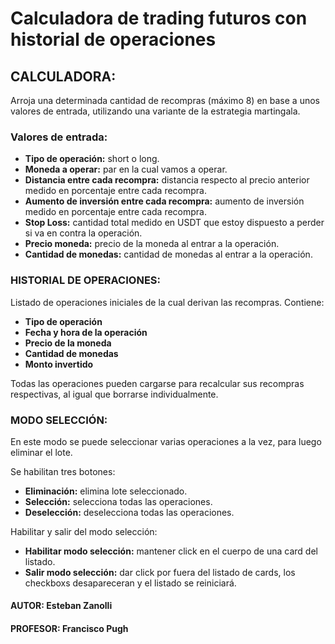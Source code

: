 # Calculadora de trading futuros con historial de operaciones

## **CALCULADORA:**
Arroja una determinada cantidad de recompras (máximo 8) en base a unos valores de entrada, utilizando una variante de la estrategia martingala.

### **Valores de entrada:**  
- **Tipo de operación:** short o long.  
- **Moneda a operar:** par en la cual vamos a operar.  
- **Distancia entre cada recompra:** distancia respecto al precio anterior medido en porcentaje entre cada recompra.  
- **Aumento de inversión entre cada recompra:** aumento de inversión medido en porcentaje entre cada recompra.  
- **Stop Loss:** cantidad total medido en USDT que estoy dispuesto a perder si va en contra la operación.  
- **Precio moneda:** precio de la moneda al entrar a la operación.  
- **Cantidad de monedas:** cantidad de monedas al entrar a la operación.  

### **HISTORIAL DE OPERACIONES:**   
Listado de operaciones iniciales de la cual derivan las recompras. Contiene:
- **Tipo de operación**
- **Fecha y hora de la operación**
- **Precio de la moneda**
- **Cantidad de monedas**
- **Monto invertido**

Todas las operaciones pueden cargarse para recalcular sus recompras respectivas, al igual que borrarse individualmente.

### **MODO SELECCIÓN:**  
En este modo se puede seleccionar varias operaciones a la vez, para luego eliminar el lote.  

Se habilitan tres botones:  
- **Eliminación:**  elimina lote seleccionado.
- **Selección:**  selecciona todas las operaciones.
- **Deselección:** deselecciona todas las operaciones.  

Habilitar y salir del modo selección:  
- **Habilitar modo selección:** mantener click en el cuerpo de una card del listado.   
- **Salir modo selección:** dar click por fuera del listado de cards, los checkboxs desapareceran y el listado se reiniciará.  

#### **AUTOR:** Esteban Zanolli  
#### **PROFESOR:** Francisco Pugh  






